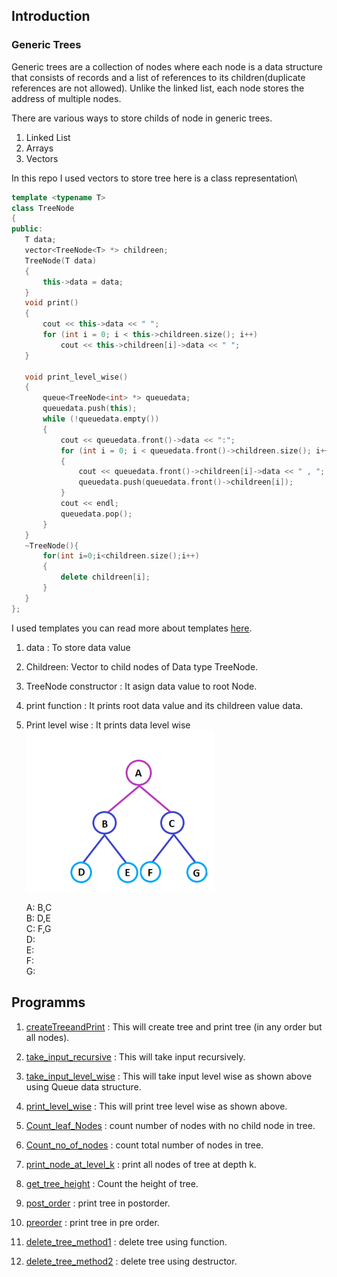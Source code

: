 ## Introduction 

### Generic Trees  
 
Generic trees are a collection of nodes where each node is a data structure that consists of records and a list of references to its children(duplicate references are not allowed). Unlike the linked list, each node stores the address of multiple nodes. 

There are various ways to store childs of node in generic trees. 
1) Linked List
2) Arrays 
3) Vectors 

 In this repo I used vectors to store tree here is a class representation\ 
 ```C++  
 template <typename T>
 class TreeNode
{
public:
    T data;
    vector<TreeNode<T> *> childreen;
    TreeNode(T data)
    {
        this->data = data;
    }
    void print()
    {
        cout << this->data << " ";
        for (int i = 0; i < this->childreen.size(); i++)
            cout << this->childreen[i]->data << " ";
    }

    void print_level_wise()
    {
        queue<TreeNode<int> *> queuedata;
        queuedata.push(this);
        while (!queuedata.empty())
        {
            cout << queuedata.front()->data << ":";
            for (int i = 0; i < queuedata.front()->childreen.size(); i++)
            {
                cout << queuedata.front()->childreen[i]->data << " , ";
                queuedata.push(queuedata.front()->childreen[i]);
            }
            cout << endl;
            queuedata.pop();
        }
    } 
    ~TreeNode(){
        for(int i=0;i<childreen.size();i++)
        {
            delete childreen[i];
        }
    }
}; 
```  
I used templates you can read more about templates [here](https://cplusplus.com/doc/oldtutorial/templates/).  
1) data : To store data value 
2) Childreen: Vector to child nodes of Data type TreeNode.
3) TreeNode constructor : It asign data value to root Node.
4) print function : It prints root data value and its childreen value data. 
5) Print level wise : It prints data level wise  
   ![Screenshot](generictrees.png) 
   
   A: B,C\
   B: D,E\
   C: F,G\
   D:\
   E:\
   F:\
   G:  


## Programms 
1) [createTreeandPrint](https://github.com/Kartikey353/Learn-DSA/blob/main/generic%20trees/createTreeandPrint.cpp) :   This will create tree and print tree (in any order but all nodes). 

2) [take_input_recursive](https://github.com/Kartikey353/Learn-DSA/blob/main/generic%20trees/take_input_recursive.cpp) :   This will take input recursively.

3) [take_input_level_wise](https://github.com/Kartikey353/Learn-DSA/blob/main/generic%20trees/take_input_level_wise.cpp) :   This will take input level wise as shown above using Queue data structure. 

4) [print_level_wise](https://github.com/Kartikey353/Learn-DSA/blob/main/generic%20trees/print_level_wise.cpp) :   This will print tree level wise as shown above. 

5) [Count_leaf_Nodes](https://github.com/Kartikey353/Learn-DSA/blob/main/generic%20trees/count_leaf_node.cpp) :   count number of nodes with no child node in tree.

6) [Count_no_of_nodes](https://github.com/Kartikey353/Learn-DSA/blob/main/generic%20trees/count_no_of_nodes.cpp) :   count total number of nodes in tree.  

7) [print_node_at_level_k](https://github.com/Kartikey353/Learn-DSA/blob/main/generic%20trees/print_node_at_level_k.cpp) : print all nodes of tree at depth k. 

8) [get_tree_height](https://github.com/Kartikey353/Learn-DSA/blob/main/generic%20trees/get_tree_height.cpp) : Count the height of tree. 

9) [post_order](https://github.com/Kartikey353/Learn-DSA/blob/main/generic%20trees/post_order.cpp) : print tree in postorder. 

10) [preorder](https://github.com/Kartikey353/Learn-DSA/blob/main/generic%20trees/preorder.cpp) : print tree in pre order. 

11) [delete_tree_method1](https://github.com/Kartikey353/Learn-DSA/blob/main/generic%20trees/delete_tree_method1.cpp) : delete tree using function. 

12) [delete_tree_method2](https://github.com/Kartikey353/Learn-DSA/blob/main/generic%20trees/delete_tree_method2.cpp) : delete tree using destructor. 
